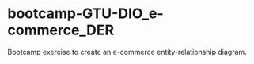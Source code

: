# bootcamp-GTU-DIO_e-commerce_DER
Bootcamp exercise to create an e-commerce entity-relationship diagram.
